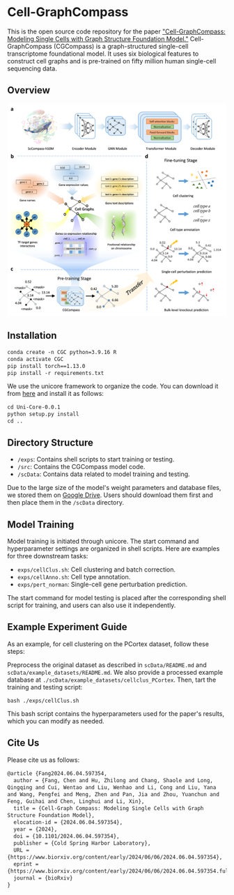 # Cell-GraphCompass

This is the open source code repository for the paper ["Cell-GraphCompass: Modeling Single Cells with Graph Structure Foundation Model."](https://www.biorxiv.org/content/10.1101/2024.06.04.597354v1) Cell-GraphCompass (CGCompass) is a graph-structured single-cell transcriptome foundational model. It uses six biological features to construct cell graphs and is pre-trained on fifty million human single-cell sequencing data.

## Overview
![Overview](./scData/1.png)

## Installation

```shell
conda create -n CGC python=3.9.16 R
conda activate CGC
pip install torch==1.13.0
pip install -r requirements.txt
```

We use the unicore framework to organize the code. You can download it from [here](https://github.com/dptech-corp/Uni-Core/archive/refs/tags/0.0.1.tar.gz) and install it as follows:

```shell
cd Uni-Core-0.0.1
python setup.py install
cd ..
```

## Directory Structure

- `/exps`: Contains shell scripts to start training or testing.
- `/src`: Contains the CGCompass model code.
- `/scData`: Contains data related to model training and testing.

Due to the large size of the model's weight parameters and database files, we stored them on [Google Drive](https://drive.google.com/drive/folders/1-0tE2jdodlUio2Wds61FKRE1E2Cd7MXU?usp=sharing). Users should download them first and then place them in the `/scData` directory.

## Model Training

Model training is initiated through unicore. The start command and hyperparameter settings are organized in shell scripts. Here are examples for three downstream tasks:

- `exps/cellClus.sh`: Cell clustering and batch correction.
- `exps/cellAnno.sh`: Cell type annotation.
- `exps/pert_norman`: Single-cell gene perturbation prediction.

The start command for model testing is placed after the corresponding shell script for training, and users can also use it independently.

## Example Experiment Guide

As an example, for cell clustering on the PCortex dataset, follow these steps:

Preprocess the original dataset as described in `scData/README.md` and `scData/example_datasets/README.md`.
We also provide a processed example database at `./scData/example_datasets/cellclus_PCortex`.
Then, tart the training and testing script:
   ```shell
   bash ./exps/cellClus.sh
   ```
   This bash script contains the hyperparameters used for the paper's results, which you can modify as needed.



## Cite Us

Please cite us as follows:
```
@article {Fang2024.06.04.597354,
  author = {Fang, Chen and Hu, Zhilong and Chang, Shaole and Long, Qingqing and Cui, Wentao and Liu, Wenhao and Li, Cong and Liu, Yana and Wang, Pengfei and Meng, Zhen and Pan, Jia and Zhou, Yuanchun and Feng, Guihai and Chen, Linghui and Li, Xin},
  title = {Cell-Graph Compass: Modeling Single Cells with Graph Structure Foundation Model},
  elocation-id = {2024.06.04.597354},
  year = {2024},
  doi = {10.1101/2024.06.04.597354},
  publisher = {Cold Spring Harbor Laboratory},
  URL = {https://www.biorxiv.org/content/early/2024/06/06/2024.06.04.597354},
  eprint = {https://www.biorxiv.org/content/early/2024/06/06/2024.06.04.597354.full.pdf},
  journal = {bioRxiv}
}
```
